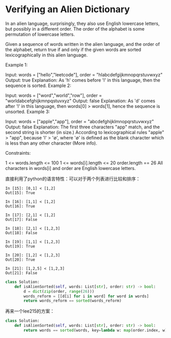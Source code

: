 # Verifying an Alien Dictionary

In an alien language, surprisingly, they also use English lowercase letters, but possibly in a different order. The order of the alphabet is some permutation of lowercase letters.

Given a sequence of words written in the alien language, and the order of the alphabet, return true if and only if the given words are sorted lexicographically in this alien language.

Example 1:

Input: words = ["hello","leetcode"], order = "hlabcdefgijkmnopqrstuvwxyz"
Output: true
Explanation: As 'h' comes before 'l' in this language, then the sequence is sorted.
Example 2:

Input: words = ["word","world","row"], order = "worldabcefghijkmnpqstuvxyz"
Output: false
Explanation: As 'd' comes after 'l' in this language, then words[0] > words[1], hence the sequence is unsorted.
Example 3:

Input: words = ["apple","app"], order = "abcdefghijklmnopqrstuvwxyz"
Output: false
Explanation: The first three characters "app" match, and the second string is shorter (in size.) According to lexicographical rules "apple" > "app", because 'l' > '∅', where '∅' is defined as the blank character which is less than any other character (More info).

Constraints:

1 <= words.length <= 100
1 <= words[i].length <= 20
order.length == 26
All characters in words[i] and order are English lowercase letters.

直接利用了python的语言特性：可以对于两个列表进行比较和排序：

```shell
In [15]: [0,1] < [1,2]
Out[15]: True

In [16]: [1,1] < [1,2]
Out[16]: True

In [17]: [2,1] < [1,2]
Out[17]: False

In [18]: [2,1] < [1,2,3]
Out[18]: False

In [19]: [1,1] < [1,2,3]
Out[19]: True

In [20]: [1,2] < [1,2,3]
Out[20]: True

In [21]: [1,2,5] < [1,2,3]
Out[21]: False
```

```python
class Solution:
    def isAlienSorted(self, words: List[str], order: str) -> bool:
        d = dict(zip(order, range(26)))
        words_reform = [[d[i] for i in word] for word in words]
        return words_reform == sorted(words_reform)
```

再来一个lee215的方案：

```python
class Solution:
    def isAlienSorted(self, words: List[str], order: str) -> bool:
        return words == sorted(words, key=lambda w: map(order.index, w))
```
